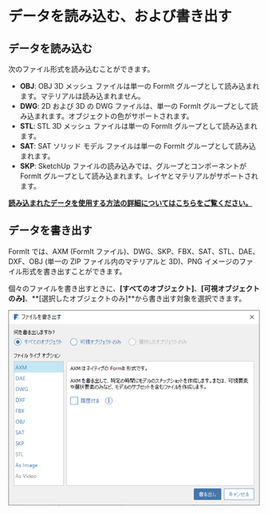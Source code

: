 # データを読み込む、および書き出す

## データを読み込む

次のファイル形式を読み込むことができます。

* **OBJ**: OBJ 3D メッシュ ファイルは単一の FormIt グループとして読み込まれます。マテリアルは読み込まれません。
* **DWG**: 2D および 3D の DWG ファイルは、単一の FormIt グループとして読み込まれます。オブジェクトの色がサポートされます。
* **STL**: STL 3D メッシュ ファイルは単一の FormIt グループとして読み込まれます。
* **SAT**: SAT ソリッド モデル ファイルは単一の FormIt グループとして読み込まれます。
* **SKP**: SketchUp ファイルの読み込みでは、グループとコンポーネントが FormIt グループとして読み込まれます。レイヤとマテリアルがサポートされます。

[**読み込まれたデータを使用する方法の詳細についてはこちらをご覧ください。**](../formit-primer/part-i/import-export-and-content-library.md)

## データを書き出す

FormIt では、AXM \(FormIt ファイル\)、DWG、SKP、FBX、SAT、STL、DAE、DXF、OBJ \(単一の ZIP ファイル内のマテリアルと 3D\)、PNG イメージのファイル形式を書き出すことができます。

個々のファイルを書き出すときに、**[すべてのオブジェクト]**、**[可視オブジェクトのみ]**、**[選択したオブジェクトのみ]**から書き出す対象を選択できます。

![](../.gitbook/assets/export_window.png)

